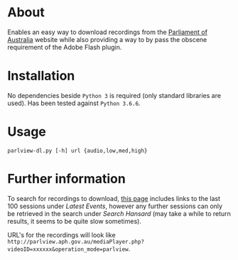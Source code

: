 # About

Enables an easy way to download recordings from the [Parliament of Australia](https://www.aph.gov.au) website while also providing a way to by pass the obscene requirement of the Adobe Flash plugin.

# Installation

No dependencies beside `Python 3` is required (only standard libraries are used). Has been tested against `Python 3.6.6`. 

# Usage

```
parlview-dl.py [-h] url {audio,low,med,high}
```

# Further information

To search for recordings to download, [this page](https://www.aph.gov.au/Watch_Read_Listen) includes links to the last 100 sessions under *Latest Events*, however any further sessions can only be retrieved in the search under *Search Hansard* (may take a while to return results, it seems to be quite slow sometimes). 

URL's for the recordings will look like `http://parlview.aph.gov.au/mediaPlayer.php?videoID=xxxxxx&operation_mode=parlview`.
